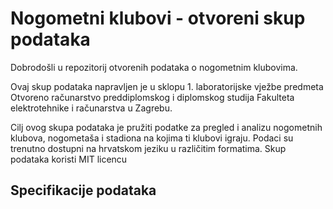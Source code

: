 # Nogometni klubovi - otvoreni skup podataka
Dobrodošli u repozitorij otvorenih podataka o nogometnim klubovima.

Ovaj skup podataka napravljen je u sklopu 1. laboratorijske vježbe predmeta Otvoreno računarstvo preddiplomskog i diplomskog studija Fakulteta elektrotehnike i računarstva u Zagrebu. 

Cilj ovog skupa podataka je pružiti podatke za pregled i analizu nogometnih klubova, nogometaša i stadiona na kojima ti klubovi igraju. Podaci su trenutno dostupni na hrvatskom jeziku u različitim formatima. Skup podataka koristi MIT licencu 

## Specifikacije podataka


